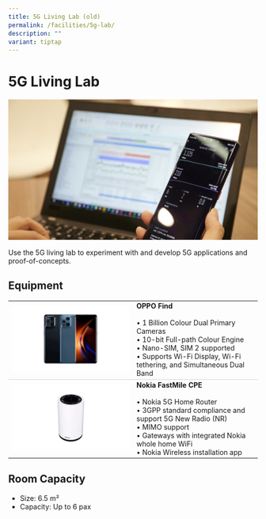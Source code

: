 ```yaml
---
title: 5G Living Lab (old)
permalink: /facilities/5g-lab/
description: ""
variant: tiptap
---
```

# 5G Living Lab
![5G](/images/Facilities/5G/5G.jpg)

Use the 5G living lab to experiment with and develop 5G applications and proof-of-concepts.

## Equipment
<table>
	<tbody><tr>
		<td style="width:50%; vertical-align:middle; border-bottom: 0.75px solid lightgrey"><img src="/images/Facilities/5G/OPPO%20Find%20X3%20Pro.png"></td>
		<td style="width:50%; vertical-align:middle; border-bottom: 0.75px solid lightgrey"><b>OPPO Find</b><br>
			<br>• 1 Billion Colour Dual Primary Cameras
			<br>• 10-bit Full-path Colour Engine
			<br>• Nano-SIM, SIM 2 supported
			<br>• Supports Wi-Fi Display, Wi-Fi tethering, and Simultaneous Dual Band
		</td>
	</tr>
	<tr>
		<td style="width:50%; vertical-align:middle;"><img src="/images/Facilities/5G/Nokia%20FastMile.jpg"></td>
		<td style="width:50%; vertical-align:middle;"><b>Nokia FastMile CPE</b><br>
			<br>• Nokia 5G Home Router
			<br>• 3GPP standard compliance and support 5G New Radio (NR)
			<br>• MIMO support
			<br>• Gateways with integrated Nokia whole home WiFi
			<br>• Nokia Wireless installation app
		</td>
	</tr>
</tbody></table>

## Room Capacity
* Size: 6.5 m²
* Capacity: Up to 6 pax